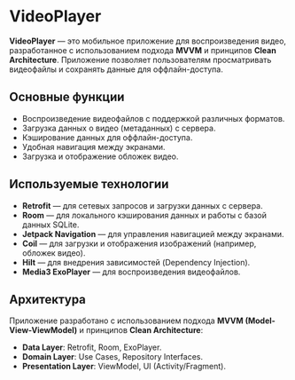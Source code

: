 # VideoPlayer

**VideoPlayer** — это мобильное приложение для воспроизведения видео, разработанное с использованием подхода **MVVM** и принципов **Clean Architecture**. Приложение позволяет пользователям просматривать видеофайлы и сохранять данные для оффлайн-доступа.

## Основные функции
- Воспроизведение видеофайлов с поддержкой различных форматов.
- Загрузка данных о видео (метаданных) с сервера.
- Кэширование данных для оффлайн-доступа.
- Удобная навигация между экранами.
- Загрузка и отображение обложек видео.

## Используемые технологии
- **Retrofit** — для сетевых запросов и загрузки данных с сервера.
- **Room** — для локального кэширования данных и работы с базой данных SQLite.
- **Jetpack Navigation** — для управления навигацией между экранами.
- **Coil** — для загрузки и отображения изображений (например, обложек видео).
- **Hilt** — для внедрения зависимостей (Dependency Injection).
- **Media3 ExoPlayer** — для воспроизведения видеофайлов.

## Архитектура
Приложение разработано с использованием подхода **MVVM (Model-View-ViewModel)** и принципов **Clean Architecture**:
- **Data Layer**: Retrofit, Room, ExoPlayer.
- **Domain Layer**: Use Cases, Repository Interfaces.
- **Presentation Layer**: ViewModel, UI (Activity/Fragment).
